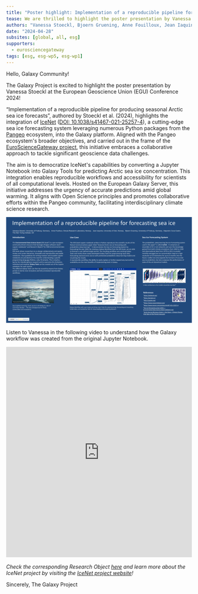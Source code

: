 ```yaml
---
title: "Poster highlight: Implementation of a reproducible pipeline for producing seasonal Arctic sea ice forecasts (Stoeckl et al. 2023)"
tease: We are thrilled to highlight the poster presentation by Vanessa Stoeckl at the European Geoscience Union (EGU) Conference 2024. "
authors: "Vanessa Stoeckl, Bjoern Gruening, Anne Fouilloux, Jean Iaquinta, Alejandro Coca-Castro"
date: "2024-04-28"
subsites: [global, all, esg]
supporters:
  - eurosciencegateway
tags: [esg, esg-wp5, esg-wp1]
---
```


Hello, Galaxy Community!

The Galaxy Project is excited to highlight the poster presentation by Vanessa Stoeckl at the European Geoscience Union (EGU) Conference 2024! 

“Implementation of a reproducible pipeline for producing seasonal Arctic sea ice forecasts”, authored by Stoeckl et al. (2024), highlights the integration of [IceNet](https://icenet.ai) ([DOI: 10.1038/s41467-021-25257-4](https://doi.org/10.1038/s41467-021-25257-4)), a cutting-edge sea ice forecasting system leveraging numerous Python packages from the [Pangeo](https://pangeo.io) ecosystem, into the Galaxy platform. Aligned with the Pangeo ecosystem's broader objectives, and carried out in the frame of the [EuroScienceGateway project](https://eurosciencegateway.eu), this initiative embraces a collaborative approach to tackle significant geoscience data challenges. 

The aim is to democratize IceNet's capabilities by converting a Jupyter Notebook into Galaxy Tools for predicting Arctic sea ice concentration. This integration enables reproducible workflows and accessibility for scientists of all computational levels. Hosted on the European Galaxy Server, this initiative addresses the urgency of accurate predictions amid global warming. It aligns with Open Science principles and promotes collaborative efforts within the Pangeo community, facilitating interdisciplinary climate science research.

![Implementation of a reproducible pipeline for producing seasonal Arctic sea ice forecasts in Galaxy](2024-04-28-poster-egu24.jpg)

Listen to Vanessa in the following video to understand how the Galaxy workflow was created from the original Jupyter Notebook.

<style>
.responsive-wrap iframe{ max-width: 100%;}
</style>
<div class="responsive-wrap">
<!-- this is the embed code provided by Google -->
    <iframe width="560" height="569" src="https://w3id.org/ro-id/aab53e25-a351-46b0-bcfe-a0e0bf02f881/resources/008ec622-14d5-4327-889a-8dbb4d936fcd" frameborder="0" allowfullscreen></iframe>
      </iframe>
<!-- Google embed ends -->
</div>


*Check the corresponding Research Object [here](https://w3id.org/ro-id/aab53e25-a351-46b0-bcfe-a0e0bf02f881) and learn more about the IceNet project by visiting the [IceNet project website](https://icenet.ai)!*

Sincerely,
The Galaxy Project
